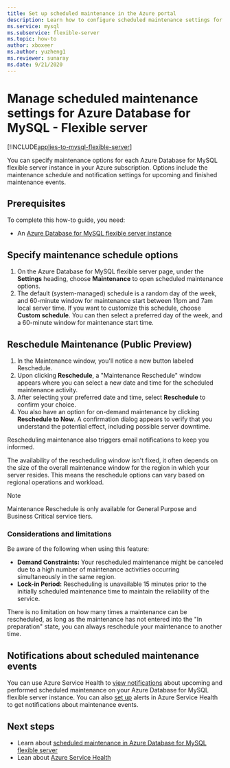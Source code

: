 ```yaml
---
title: Set up scheduled maintenance in the Azure portal
description: Learn how to configure scheduled maintenance settings for Azure Database for MySQL - Flexible server from the Azure portal.
ms.service: mysql
ms.subservice: flexible-server
ms.topic: how-to
author: xboxeer
ms.author: yuzheng1
ms.reviewer: sunaray
ms.date: 9/21/2020
---
```


# Manage scheduled maintenance settings for Azure Database for MySQL - Flexible server

[!INCLUDE[applies-to-mysql-flexible-server](../includes/applies-to-mysql-flexible-server.md)]


You can specify maintenance options for each Azure Database for MySQL flexible server instance in your Azure subscription. Options include the maintenance schedule and notification settings for upcoming and finished maintenance events.

## Prerequisites

To complete this how-to guide, you need:

- An [Azure Database for MySQL flexible server instance](quickstart-create-server-portal.md)

## Specify maintenance schedule options

1. On the Azure Database for MySQL flexible server page, under the **Settings** heading, choose **Maintenance** to open scheduled maintenance options.
2. The default (system-managed) schedule is a random day of the week, and 60-minute window for maintenance start between 11pm and 7am local server time. If you want to customize this schedule, choose **Custom schedule**. You can then select a preferred day of the week, and a 60-minute window for maintenance start time.

## Reschedule Maintenance (Public Preview)

1. In the Maintenance window, you'll notice a new button labeled Reschedule.
2. Upon clicking **Reschedule**, a "Maintenance Reschedule" window appears where you can select a new date and time for the scheduled maintenance activity.
3. After selecting your preferred date and time, select **Reschedule** to confirm your choice.
4. You also have an option for on-demand maintenance by clicking **Reschedule to Now**. A confirmation dialog appears to verify that you understand the potential effect, including possible server downtime.

Rescheduling maintenance also triggers email notifications to keep you informed.

The availability of the rescheduling window isn't fixed, it often depends on the size of the overall maintenance window for the region in which your server resides. This means the reschedule options can vary based on regional operations and workload.

> [!NOTE]  
> Maintenance Reschedule is only available for General Purpose and Business Critical service tiers.

### Considerations and limitations

Be aware of the following when using this feature:

- **Demand Constraints:** Your rescheduled maintenance might be canceled due to a high number of maintenance activities occurring simultaneously in the same region.
- **Lock-in Period:** Rescheduling is unavailable 15 minutes prior to the initially scheduled maintenance time to maintain the reliability of the service.

There is no limitation on how many times a maintenance can be rescheduled, as long as the maintenance has not entered into the "In preparation" state, you can always reschedule your maintenance to another time.

## Notifications about scheduled maintenance events

You can use Azure Service Health to [view notifications](../../service-health/service-notifications.md) about upcoming and performed scheduled maintenance on your Azure Database for MySQL flexible server instance. You can also [set up](../../service-health/resource-health-alert-monitor-guide.md) alerts in Azure Service Health to get notifications about maintenance events.

## Next steps

* Learn about [scheduled maintenance in Azure Database for MySQL flexible server](concepts-maintenance.md)
* Lean about [Azure Service Health](../../service-health/overview.md)

